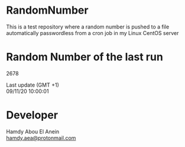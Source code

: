 # RandomNumber    
This is a test repository where a random number is pushed to a file automatically passwordless from a cron job in my Linux CentOS server    
# Random Number of the last run   
2678
      
Last update (GMT +1)    
09/11/20 10:00:01
# Developer    
Hamdy Abou El Anein   
hamdy.aea@protonmail.com
